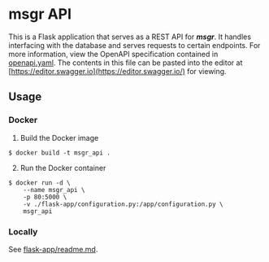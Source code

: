 # msgr API
This is a Flask application that serves as a REST API for ***msgr***. It handles interfacing with the database and serves requests to certain endpoints. For more information, view the OpenAPI specification contained in [openapi.yaml](./openapi.yaml). The contents in this file can be pasted into the editor at [https://editor.swagger.io](https://editor.swagger.io/) for viewing.

## Usage

### Docker

1. Build the Docker image

```shell
$ docker build -t msgr_api .
```

2. Run the Docker container

```shell
$ docker run -d \
    --name msgr_api \
    -p 80:5000 \
    -v ./flask-app/configuration.py:/app/configuration.py \
    msgr_api
```

### Locally
See [flask-app/readme.md](./flask-app/readme.md).

